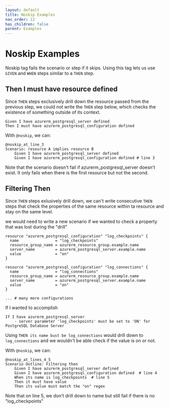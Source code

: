 ```yaml
---
layout: default
title: Noskip Examples
nav_order: 12
has_children: false
parent: Examples
---
```

# Noskip Examples

Noskip tag fails the scenario or step if it skips. Using this tag lets us use `GIVEN` and `WHEN` steps similar to a `THEN` step.

## Then I must have resource defined
Since `THEN` steps exclusively drill down the resource passed from the previous step, we could not write the `THEN` step below, which checks the existence of something outside of its context.

``` Gherkin
Given I have azurerm_postgresql_server defined
Then I must have azurerm_postgresql_configuration defined
```

With `@noskip`, we can:
``` Gherkin
@noskip_at_line_3
Scenario: resource A implies resource B
    Given I have azurerm_postgresql_server defined
    Given I have azurerm_postgresql_configuration defined # line 3
```
Note that the scenario doesn't fail if azurerm_postgresql_server doesn't exist. It only fails when there is the first resource but not the second.


## Filtering Then
Since `THEN` steps exlusively drill down, we can't write consecutive `THEN` steps that check the properties of the same resource within ta resource and stay on the same level. 

we would need to write a new scenario if we wanted to check a property that was lost during the "drill"

```
resource "azurerm_postgresql_configuration" "log_checkpoints" {
  name                = "log_checkpoints"
  resource_group_name = azurerm_resource_group.example.name
  server_name         = azurerm_postgresql_server.example.name
  value               = "on"
}

resource "azurerm_postgresql_configuration" "log_connections" {
  name                = "log_connections"
  resource_group_name = azurerm_resource_group.example.name
  server_name         = azurerm_postgresql_server.example.name
  value               = "on"
}

... # many more configurations
```

If I wanted to accomplish
```
If I have azurerm_postgresql_server
    - server parameter 'log_checkpoints' must be set to 'ON' for PostgreSQL Database Server
```
Using `THEN its name bust be log_connections` would drill down to `log_connections` and we wouldn't be able check if the value is on or not.

With `@noskip`, we can:
``` Gherkin
@noskip_at_lines_4_5
Scenario Outline: Filtering then
    Given I have azurerm_postgresql_server defined
    Given I have azurerm_postgresql_configuration defined  # line 4
    When its name is log_checkpoints  # line 5
    Then it must have value
    Then its value must match the "on" regex

```

Note that on line 5, we don't drill down to name but still fail if there is no "log_checkpoints"